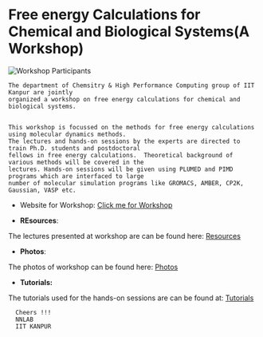 # Free energy Calculations for Chemical and Biological Systems(A Workshop)



![Workshop Participants](https://lh3.googleusercontent.com/SRr33JRsxOeRJmmMzxd1aRGZkllpqEztj0bS4EZp9FLjR4rsecfYrz2IqlcM09rPkOY_CTGslMIWB2leSy-5cfCafezg-O1U5Foz3SDeJbw7-Fxa5Y8WSyzOAVgbDDPAhMT3CPwxNJ-wJgmlhD9JFfdNj2fAquQEJTJbNYET8aNpWYiK9WZVqqVZVnXuT6ENGSDmSQTXeqkfWwLNcgpkk_Ogaxm_WDdRYBxfzRMz7U9n7thb0zd29s8Mv2KSj9zDHXyQ3ZktPiMhPEzkhe2ND5pQJx4BU4L3GCPFjU3M22jys0QlBS1XaBSnC5ujbmxXas5dw7rHO0oyGGjbNUKY6iZqel9p0rnmRi4QJ0aPbuVfiBCWb8R_86qPxh_Huv1WT9fp3ChaZndmtIcWUtm2qmdwyOQlj_qIeCNnMrX3UsKlOTHiYQd6EhERN1EDqxAZIZOQARs61GFTXGTsXna_9cTytO27avTKV_VcOft6E-BEVl-lefZrB0YZyNShIxUI-jMvIk1sv9FtKCQwQV6laC1NVxt-bZIid0r-9CD7OgeiZmKEMom8lTSvd-oMgDr_z4wzXGQFctGvx5vL37LmX952sGiFBgQfN-yA22KS1n80VZbgS8TtOXVe2_i_pe4q060r28OAUAv2-gyfr319-eXloy5ZP-J9VrhgifcirB15qEcoYg4TiUKa4yhU6ERN3iEZNBWpwy_NZqp5HD_-z0k=w1983-h823-no)



    The department of Chemsitry & High Performance Computing group of IIT Kanpur are jointly 
    organized a workshop on free energy calculations for chemical and biological systems.
    
    
    This workshop is focussed on the methods for free energy calculations using molecular dynamics methods.
    The lectures and hands-on sessions by the experts are directed to train Ph.D. students and postdoctoral 
    fellows in free energy calculations.  Theoretical background of various methods will be covered in the 
    lectures. Hands-on sessions will be given using PLUMED and PIMD programs which are interfaced to large 
    number of molecular simulation programs like GROMACS, AMBER, CP2K, Gaussian, VASP etc.
    
   
* Website for Workshop:
[Click me for Workshop](https://sites.google.com/view/freeenergy-chembio/home)


* **REsources**:

The lectures presented at workshop are can be found here: [Resources](https://sites.google.com/view/freeenergy-chembio/resources)

* **Photos**:

 The photos of workshop can be found here: [Photos](https://photos.google.com/share/AF1QipO1mvbBSyV_jFhgwfcvBfGRBqRo9rZLLJHc7o8PhSLkcri3bXAsiFLb6UrnTNBFjg?key=N2lnaVIyX1RWMDVqSkpvMHlvSmctMjkyTnZCNGln)
 
 * **Tutorials:**
 
 The tutorials used for the hands-on sessions are can be found at: [Tutorials](https://sites.google.com/view/the-nnn-group/tutorials)
 
 
 
      Cheers !!!
      NNLAB
      IIT KANPUR
